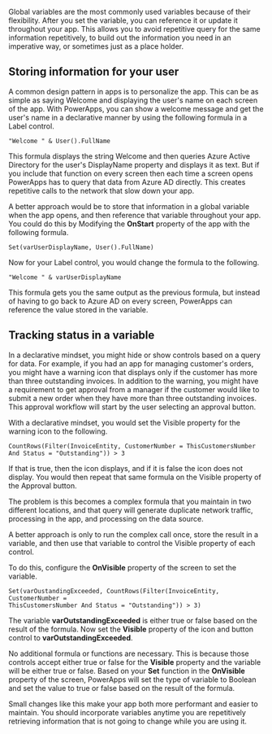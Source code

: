 Global variables are the most commonly used variables because of their
flexibility. After you set the variable, you can reference it or update
it throughout your app. This allows you to avoid repetitive query for
the same information repetitively, to build out the information you need
in an imperative way, or sometimes just as a place holder.

Storing information for your user
---------------------------------

A common design pattern in apps is to personalize the app. This can be
as simple as saying Welcome and displaying the user's name on each screen of the
app. With PowerApps, you can show a welcome message and get the user's
name in a declarative manner by using the following formula in a Label
control.

```
"Welcome " & User().FullName
```

This formula displays the string Welcome and then queries Azure Active
Directory for the user's DisplayName property and displays it as text.
But if you include that function on every screen then each time a screen
opens PowerApps has to query that data from Azure AD directly. This
creates repetitive calls to the network that slow down your app.

A better approach would be to store that information in a global
variable when the app opens, and then reference that variable
throughout your app. You could do this by Modifying the **OnStart**
property of the app with the following formula.

```
Set(varUserDisplayName, User().FullName)
```

Now for your Label control, you would change the formula to the following.

```
"Welcome " & varUserDisplayName
```

This formula gets you the same output as the previous formula, but instead of
having to go back to Azure AD on every screen, PowerApps can reference the
value stored in the variable.

Tracking status in a variable
-----------------------------

In a declarative mindset, you might hide or show controls based on a
query for data. For example, if you had an app for managing customer's
orders, you might have a warning icon that displays only if the customer
has more than three outstanding invoices. In addition to the warning, you
might have a requirement to get approval from a manager if the customer
would like to submit a new order when they have more than three
outstanding invoices. This approval workflow will start by the user
selecting an approval button.

With a declarative mindset, you would set the Visible property for the
warning icon to the following.

```
CountRows(Filter(InvoiceEntity, CustomerNumber = ThisCustomersNumber 
And Status = "Outstanding")) > 3
```

If that is true, then the icon displays, and if it is false the icon does not
display. You would then repeat that same formula on the Visible property of
the Approval button.

The problem is this becomes a complex formula that you maintain in two
different locations, and that query will generate duplicate network
traffic, processing in the app, and processing on the data source.

A better approach is only to run the complex call once, store the result
in a variable, and then use that variable to control the Visible
property of each control.

To do this, configure the **OnVisible** property of the screen to set
the variable.

```
Set(varOustandingExceeded, CountRows(Filter(InvoiceEntity, CustomerNumber = 
ThisCustomersNumber And Status = "Outstanding")) > 3)
```

The variable **varOutstandingExceeded** is either true or false based on
the result of the formula. Now set the **Visible** property of the icon and
button control to **varOutstandingExceeded**.

No additional formula or functions are necessary. This is because those
controls accept either true or false for the **Visible** property and the
variable will be either true or false. Based on your **Set** function in the
**OnVisible** property of the screen, PowerApps will set the type of
variable to Boolean and set the value to true or false based on the
result of the formula.

Small changes like this make your app both more performant and easier to
maintain. You should incorporate variables anytime you are repetitively
retrieving information that is not going to change while you are using
it.
